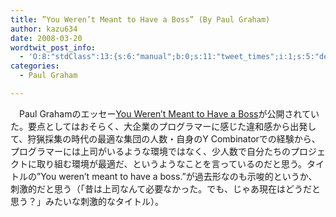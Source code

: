 ```yaml
---
title: ”You Weren’t Meant to Have a Boss” (By Paul Graham)
author: kazu634
date: 2008-03-20
wordtwit_post_info:
  - 'O:8:"stdClass":13:{s:6:"manual";b:0;s:11:"tweet_times";i:1;s:5:"delay";i:0;s:7:"enabled";i:1;s:10:"separation";s:2:"60";s:7:"version";s:3:"3.7";s:14:"tweet_template";b:0;s:6:"status";i:2;s:6:"result";a:0:{}s:13:"tweet_counter";i:2;s:13:"tweet_log_ids";a:1:{i:0;i:3855;}s:9:"hash_tags";a:0:{}s:8:"accounts";a:1:{i:0;s:7:"kazu634";}}'
categories:
  - Paul Graham

---
```

<div class="section">
<p>
    　Paul Grahamのエッセー<a href="http://www.paulgraham.com/boss.html" onclick="__gaTracker('send', 'event', 'outbound-article', 'http://www.paulgraham.com/boss.html', 'You Weren’t Meant to Have a Boss');" target="_blank">You Weren’t Meant to Have a Boss</a>が公開されていた。要点としてはおそらく、大企業のプログラマーに感じた違和感から出発して、狩猟採集の時代の最適な集団の人数・自身のY Combinatorでの経験から、プログラマーには上司がいるような環境ではなく、少人数で自分たちのプロジェクトに取り組む環境が最適だ、というようなことを言っているのだと思う。タイトルの&#8221;You weren&#8217;t meant to have a boss.&#8221;が過去形なのも示唆的というか、刺激的だと思う（「昔は上司なんて必要なかった。でも、じゃあ現在はどうだと思う？」みたいな刺激的なタイトル）。
</p>
</div>
